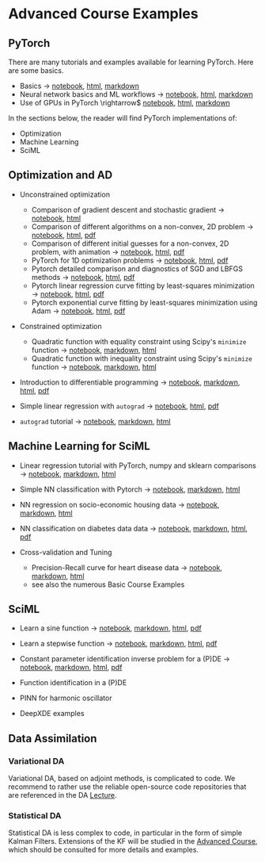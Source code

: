 # Advanced Course Examples


## PyTorch

There are many tutorials and examples available for learning PyTorch. Here are some basics.

- Basics $\rightarrow$ [notebook](02Examples/pytorch/pytorch_101.ipynb), [html](02Examples/pytorch/pytorch_101.html), [markdown](02Examples/pytorch/pytorch_101.md)
- Neural network basics and ML workflows $\rightarrow$ [notebook](02Examples/pytorch/pytorch_102.ipynb), [html](02Examples/pytorch/pytorch_102.html), [markdown](02Examples/pytorch/pytorch_102/pytorch_102.md)
- Use of GPUs in PyTorch \rightarrow$ [notebook](02Examples/pytorch/Torch_test_GPU_CPU.ipynb), [html](02Examples/pytorch/Torch_test_GPU_CPU.html), [markdown](02Examples/pytorch/Torch_test_GPU_CPU.md)


In the sections below, the reader will find PyTorch implementations of: 

- Optimization
- Machine Learning
- SciML


## Optimization and AD

- Unconstrained optimization
   - Comparison of gradient descent and stochastic gradient $\rightarrow$ [notebook](02Examples/opt/GDvsSGD.ipynb), [html](02Examples/opt/GDvsSGD.html)
   - Comparison of different algorithms on a non-convex, 2D problem $\rightarrow$ [notebook](02Examples/opt/opt_himmelblau.ipynb), [html](02Examples/opt/opt_himmelblau.html), [pdf](02Examples/opt/opt_himmelblau.pdf)
   - Comparison of different initial guesses for a non-convex, 2D problem, with animation $\rightarrow$ [notebook](02Examples/opt/opt_visu.ipynb), [html](02Examples/opt/opt_visu.html),  [pdf](02Examples/opt/opt_visu.pdf)
   - PyTorch for 1D optimization problems $\rightarrow$ [notebook](02Examples/opt/torch-opt-simplest.ipynb), [html](02Examples/opt/torch-opt-simplest.html),  [pdf](02Examples/opt/torch-opt-simplest.pdf)
   - Pytorch detailed comparison and diagnostics of SGD and LBFGS methods $\rightarrow$ [notebook](02Examples/opt/torch_lbfgs_convergence.ipynb), [html](02Examples/opt/torch_lbfgs_convergence.html),  [pdf](02Examples/opt/torch_lbfgs_convergence.pdf)
   - Pytorch linear regression curve fitting by least-squares minimization $\rightarrow$ [notebook](02Examples/opt/torch_linreg_basic.ipynb), [html](02Examples/opt/ttorch_linreg_basic.html),  [pdf](02Examples/opt/torch_linreg_basic.pdf)
   - Pytorch exponential curve fitting by least-squares minimization using Adam $\rightarrow$ [notebook](02Examples/opt/torch_curve_fitting.ipynb), [html](02Examples/opt/torch_curve_fitting.html),  [pdf](02Examples/opt/torch_curve_fitting.pdf)


- Constrained optimization 
   - Quadratic function with equality constraint using Scipy's `minimize` function $\rightarrow$ [notebook](02Examples/opt/Constrained_opt.ipynb), [markdown](02Examples/opt/Constrained_opt/Constrained_opt.md), [html](02Examples/opt/Constrained_opt.html)
   - Quadratic function with inequality constraint using Scipy's `minimize` function $\rightarrow$ [notebook](02Examples/opt/Constrained_inequality.ipynb), [markdown](02Examples/opt/Constrained_inequality/Constrained_inequality.md), [html](02Examples/opt/Constrained_inequality.html)


- Introduction to differentiable programming $\rightarrow$ [notebook](02Examples/ad/diff_prog.ipynb), [markdown](02Examples/ad/diff_prog/diff_prog.md), [html](02Examples/ad/diff_prog.html), [pdf](02Examples/ad/diff_prog.pdf)
- Simple linear regression with `autograd`  $\rightarrow$ [notebook](02Examples/ad/autograd_lin_reg.ipynb),  [html](02Examples/ad/autograd_lin_reg.html), [pdf](02Examples/ad/autograd_lin_reg.pdf)
- `autograd` tutorial  $\rightarrow$ [notebook](02Examples/ad/autograd_tut.ipynb), [markdown](02Examples/ad/autograd_tut/autograd_tut.md), [html](02Examples/ad/autograd_tut.html)

## Machine Learning for SciML

- Linear regression tutorial with PyTorch, numpy and sklearn comparisons $\rightarrow$ [notebook](02Examples/linreg/torch_linreg_tutorial.ipynb), [markdown](02Examples/linreg/torch_linreg_tutorial/torch_linreg_tutorial.md), [html](02Examples/linreg/torch_linreg_tutorial.html)

- Simple NN classification with Pytorch $\rightarrow$ [notebook](02Examples/ml/torch_NN_class_simple.ipynb), [markdown](02Examples/ml/torch_NN_class_simple/.md), [html](02Examples/ml/torch_NN_class_simple.html)


- NN regression on socio-economic housing data $\rightarrow$ [notebook](02Examples/ml/pytorch_NN_reg.ipynb), [markdown](02Examples/ml/pytorch_NN_reg/pytorch_NN_reg/.md), [html](02Examples/ml/pytorch_NN_reg.html)


- NN classification on diabetes data data $\rightarrow$ [notebook](02Examples/ml/pytorch_NN_classif.ipynb), [markdown](02Examples/ml/pytorch_NN_classif.md), [html](02Examples/ml/pytorch_NN_classif.html), [pdf](02Examples/ml/pytorch_NN_classif.pdf)


- Cross-validation and Tuning
   - Precision-Recall curve for heart disease data  $\rightarrow$ [notebook](02Examples/ml/ML_prec_recall.ipynb), [markdown](02Examples/ml/ML_prec_recall/ML_prec_recall/ML_prec_recall.md), [html](02Examples/ml/ML_prec_recall.html)
   - see also the numerous Basic Course Examples


## SciML

- Learn a sine function $\rightarrow$ [notebook](02Examples/PINN/pytorch_NN_fct_approx.ipynb), [markdown](02Examples/PINN/pytorch_NN_fct_approx/pytorch_NN_fct_approx.md), [html](02Examples/PINN/pytorch_NN_fct_approx.html), [pdf](02Examples/PINN/pytorch_NN_fct_approx.pdf)

- Learn a stepwise function $\rightarrow$ [notebook](02Examples/PINN/pytorch_NN_single_layer.ipynb), [markdown](02Examples/PINN/pytorch_NN_single_layer/pytorch_NN_single_layer.md), [html](02Examples/PINN/pytorch_NN_single_layer.html), [pdf](02Examples/PINN/pytorch_NN_single_layer.pdf)

- Constant parameter identification inverse problem for a (P)DE  $\rightarrow$ [notebook](02Examples/PINN/PCL_1D_param_const.ipynb), [markdown](02Examples/PINN/PCL_1D_param_const/PCL_1D_param_const.md), [html](02Examples/PINN/PCL_1D_param_const.html), [pdf](02Examples/PINN/PCL_1D_param_const.pdf)


- Function identification in a (P)DE

- PINN for harmonic oscillator

- DeepXDE examples

## Data Assimilation


### Variational DA

Variational DA, based on adjoint methods, is complicated to code. We recommend to rather use the reliable open-source code repositories that are referenced in the DA [Lecture](https://github.com/markasch/CSU-IMU-2023/blob/main/01basic-course/01Lectures/12_DA_var.pdf).


### Statistical DA

Statistical DA is less complex to code, in particular in the form of simple Kalman Filters. Extensions of the KF will be studied in the [Advanced Course](https://sites.google.com/view/csu2023/advanced-course), which should be consulted for more details and examples.